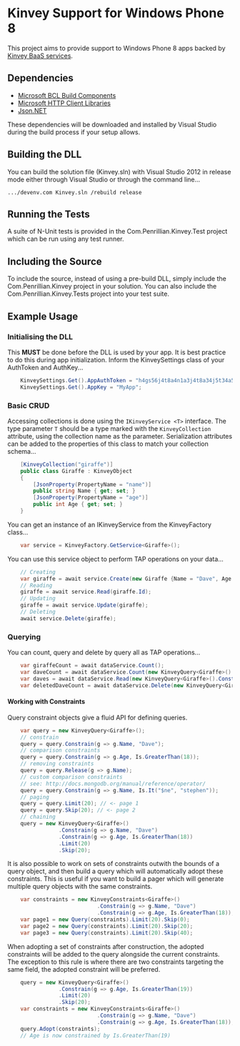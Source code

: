 # Kinvey Support for Windows Phone 8 #

This project aims to provide support to Windows Phone 8 apps backed by [Kinvey BaaS services](http://www.kinvey.com/).

## Dependencies ##

- [Microsoft BCL Build Components](http://nuget.org/packages/Microsoft.Bcl.Build/)
- [Microsoft HTTP Client Libraries](http://nuget.org/packages/Microsoft.Net.Http/2.1.10)
- [Json.NET](http://nuget.org/packages/Newtonsoft.Json/)

These dependencies will be downloaded and installed by Visual Studio during the build process if your setup allows.

## Building the DLL ##

You can build the solution file (Kinvey.sln) with Visual Studio 2012 in release mode either through Visual Studio or through the command line...

    .../devenv.com Kinvey.sln /rebuild release

## Running the Tests ##

A suite of N-Unit tests is provided in the Com.Penrillian.Kinvey.Test project which can be run using any test runner.

## Including the Source

To include the source, instead of using a pre-build DLL, simply include the Com.Penrillian.Kinvey project in your solution. You can also include the Com.Penrillian.Kinvey.Tests project into your test suite.

## Example Usage ##

### Initialising the DLL ###

This **MUST** be done before the DLL is used by your app. It is best practice to do this during app initialization. Inform the KinveySettings class of your AuthToken and AuthKey...

```c#
    KinveySettings.Get().AppAuthToken = "h4gs56j4t8a4n1a3j4t8a34j5t34a534fgag23bcxvz=";
    KinveySettings.Get().AppKey = "MyApp";
```

### Basic CRUD ###

Accessing collections is done using the 
`IKinveyService <T>` interface. The type parameter `T` should be a type marked with the `KinveyCollection` attribute, using the collection name as the parameter. Serialization attributes can be added to the properties of this class to match your collection schema...

```c#
    [KinveyCollection("giraffe")]
    public class Giraffe : KinveyObject
    {
        [JsonProperty(PropertyName = "name")]
        public string Name { get; set; }
        [JsonProperty(PropertyName = "age")]
        public int Age { get; set; }
    }
```

You can get an instance of an IKinveyService from the KinveyFactory class...

```c#
    var service = KinveyFactory.GetService<Giraffe>();
```

You can use this service object to perform TAP operations on your data...

```c#
	// Creating
    var giraffe = await service.Create(new Giraffe {Name = "Dave", Age = 42});
	// Reading
    giraffe = await service.Read(giraffe.Id);
	// Updating
    giraffe = await service.Update(giraffe);
	// Deleting
	await service.Delete(giraffe);
```

### Querying ###

You can count, query and delete by query all as TAP operations...

```c#
	var giraffeCount = await dataService.Count();
	var daveCount = await dataService.Count(new KinveyQuery<Giraffe>().Constrain(g => g.Name, "Dave"));
	var daves = await dataService.Read(new KinveyQuery<Giraffe>().Constrain(g => g.Name, "Dave"));
	var deletedDaveCount = await dataService.Delete(new KinveyQuery<Giraffe>().Constrain(g => g.Name, "Dave"));
```

#### Working with Constraints ####

Query constraint objects give a fluid API for defining queries. 

```c#
	var query = new KinveyQuery<Giraffe>();
	// constrain
	query = query.Constrain(g => g.Name, "Dave");
	// comparison constraints
	query = query.Constrain(g => g.Age, Is.GreaterThan(18));
	// removing constraints
	query = query.Release(g => g.Name);
	// custom comparison constraints
	// see: http://docs.mongodb.org/manual/reference/operator/
	query = query.Constrain(g => g.Name, Is.It("$ne", "stephen"));
	// paging
	query = query.Limit(20); // <- page 1
	query = query.Skip(20); // <- page 2
	// chaining
	query = new KinveyQuery<Giraffe>()
				.Constrain(g => g.Name, "Dave")
				.Constrain(g => g.Age, Is.GreaterThan(18))
				.Limit(20)
				.Skip(20);
```

It is also possible to work on sets of constraints outwith the bounds of a query object, and then build a query which will automatically adopt these constraints. This is useful if you want to build a pager which will generate multiple query objects with the same constraints.

```c#
	var constraints = new KinveyConstraints<Giraffe>()
							.Constrain(g => g.Name, "Dave")
							.Constrain(g => g.Age, Is.GreaterThan(18));
	var page1 = new Query(constraints).Limit(20).Skip(0);
	var page2 = new Query(constraints).Limit(20).Skip(20);
	var page3 = new Query(constraints).Limit(20).Skip(40);
```

When adopting a set of constraints after construction, the adopted constraints will be added to the query alongside the current constraints. The exception to this rule is where there are two constraints targeting the same field, the adopted constraint will be preferred.

```c#
	query = new KinveyQuery<Giraffe>()
				.Constrain(g => g.Age, Is.GreaterThan(19))
				.Limit(20)
				.Skip(20);
	var constraints = new KinveyConstraints<Giraffe>()
							.Constrain(g => g.Name, "Dave")
							.Constrain(g => g.Age, Is.GreaterThan(18));
	query.Adopt(constraints);
	// Age is now constrained by Is.GreaterThan(19)
	
```